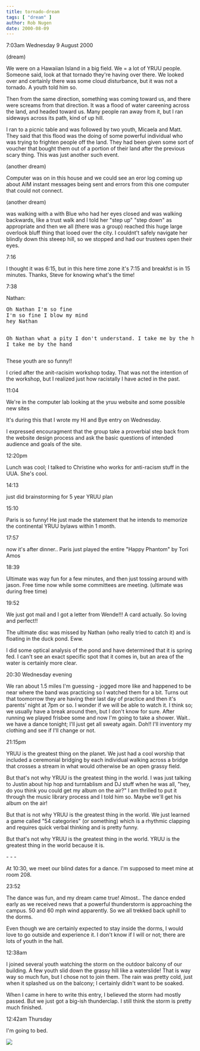```yaml
---
title: tornado-dream
tags: [ "dream" ]
author: Rob Nugen
date: 2000-08-09
---
```


<p class=date>7:03am Wednesday 9 August 2000

<p class=note>(dream)

<p class=dream>We were on a Hawaiian Island in a big field.  We = a lot of
YRUU people.  Someone said, look at that tornado they're having over there.
We looked over and certainly there was some cloud disturbance, but it was
not a tornado.  A youth told him so.

<p class=dream>Then from the same direction, something was coming toward us,
and there were screams from that direction.  It was a flood of water
careening across the land, and headed toward us.  Many people ran away from
it, but I ran sideways across its path, kind of up hill.

<p class=dream>I ran to a picnic table and was followed by two youth,
Micaela and Matt.  They said that this flood was the doing of some powerful
individual who was trying to frighten people off the land.  They had been
given some sort of voucher that bought them out of a portion of their land
after the previous scary thing.  This was just another such event.

<p class=note>(another dream)

<p class=dream>Computer was on in this house and we could see an eror log
coming up about AIM instant messages being sent and errors from this one
computer that could not connect.

<p class=note>(another dream)

<p class=dream> was walking with a with Blue who had her eyes closed and was
walking backwards, like a trust walk and I told her "step up"  "step down"
as appropriate and then we all (there was a group) reached this huge large
overlook bluff thing that looed over the city.  I couldnt't safely navigate
her blindly down this steeep hill, so we stopped and had our trustees open
their eyes.

<p class=date>7:16

I thought it was 6:15, but in this here time zone it's 7:15 and breakfst is
in 15 minutes.  Thanks, Steve for knowing what's the time!

<p class=date>7:38

<p>Nathan:
<pre>
Oh Nathan I'm so fine
I'm so fine I blow my mind
hey Nathan

Oh Nathan what a pity
I don't understand.
I take me by the heart
when I take me by the hand
</pre>

<p>These youth are so funny!!

<p>I cried after the anit-racisim workshop today.  That was not the
intention of the workshop, but I realized just how racistally I have acted
in the past.

<p class=date>11:04

<p>We're in the computer lab looking at the yruu website and some possible
new sites

<p>It's during this that I wrote my HI and Bye entry on Wednesday.

<p>I expressed encouragment that the group take a proverbial step back from
the website design process and ask the basic questions of intended audience
and goals of the site.

<p class=date>12:20pm

<p>Lunch was cool; I talked to Christine who works for anti-racism stuff in
the UUA.  She's cool.

<p class=date>14:13

<p>just did brainstorming for 5 year YRUU plan

<p class=date>15:10

<p>Paris is so funny!  He just made the statement that he intends to
memorize the continental YRUU bylaws within 1 month.

<p class=date>17:57

<p>now it's after dinner..  Paris just played the entire "Happy Phantom" by
Tori Amos

<p class=date>18:39

<p>Ultimate was way fun for a few minutes, and then just tossing around with
jason.   Free time now while some committees are meeting.
 (ultimate was during free time)

<p class=date>19:52

<p>We just got mail and I got a letter from Wende!!!   A card actually.  So
loving and perfect!!

<p>The ultimate disc was missed by Nathan (who really tried to catch it) and
is floating in the duck pond.  Eww.

<p>I did some optical analysis of the pond and have determined that it is
spring fed.  I can't see an exact specific spot that it comes in, but an
area of the water is certainly more clear.

<p class=date>20:30   Wednesday evening

<p>We ran about 1.5 miles I'm guessing - jogged more like and happened to be
near where the band was practicing so I watched them for a bit.  Turns out
that toomorrow they are having their last day of practice and then it's
parents' night at 7pm or so.  I wonder if we will be able to watch it.  I
think so; we usually have a break around then, but I don't know for sure.
After running we played frisbee some and now I'm going to take a shower.
Wait..  we have a dance tonight; I'll just get all sweaty again.  Doh!!
I'll inventory my clothing and see if I'll change or not.

<p class=date>21:15pm

<p>YRUU is the greatest thing on the planet.  We just had a cool worship
that included a ceremonial bridging by each individual walking across a
bridge that crosses a stream in what would otherwise be an open grassy
field.

<p>But that's not why YRUU is the greatest thing in the world.  I was just
talking to Justin about hip hop and turntablism and DJ stuff when he was
all, "hey, do you think you could get my album on the air?"   I am thrilled
to put it through the music library process and I told him so.  Maybe we'll
get his album on the air!

<p>But that is not why YRUU is the greatest thing in the world.  We just
learned a game called "54 categories" (or something) which is a rhythmic
clapping and requires quick verbal thinking and is pretty funny.

<p>But that's not why YRUU is the greatest thing in the world.  YRUU is the
greatest thing in the world because it is.

<p>- - -

<p>At 10:30, we meet our blind dates for a dance.  I'm supposed to meet mine
at room 208.

<p class=date>23:52

<p>The dance was fun, and my dream came true!  Almost..  The dance ended
early as we received news that a powerful thunderstorm is approaching the
campus.  50 and 60 mph wind apparently.  So we all trekked back uphill to
the dorms.

<p>Even though we are certainly expected to stay inside the dorms, I would
love to go outside and experience it.  I don't know if I will or not; there
are lots of youth in the hall.

<p class=date>12:38am

<p>I joined several youth watching the storm on the outdoor balcony of our
building.  A few youth slid down the grassy hill like a waterslide!  That is
way way so much fun, but I chose not to join them.  The rain was pretty
cold, just when it splashed us on the balcony; I certainly didn't want to be
soaked.

<p>When I came in here to write this entry, I believed the storm had mostly
passed.  But we just got a big-ish thunderclap.  I still think the storm is
pretty much finished.

<p class=date>12:42am Thursday

<p>I'm going to bed.

<p><img src="/images/rob/wL-ROB.gif">

